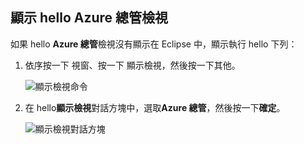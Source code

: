 ## <a name="display-hello-azure-explorer-view"></a>顯示 hello Azure 總管檢視

如果 hello **Azure 總管**檢視沒有顯示在 Eclipse 中，顯示執行 hello 下列：

1. 依序按一下 視窗、按一下 顯示檢視，然後按一下其他。

   ![顯示檢視命令](./media/azure-toolkit-for-eclipse-show-azure-explorer/show-az-exp-01.png)

2. 在 hello**顯示檢視**對話方塊中，選取**Azure 總管**，然後按一下**確定**。

   ![顯示檢視對話方塊](./media/azure-toolkit-for-eclipse-show-azure-explorer/show-az-exp-02.png)

